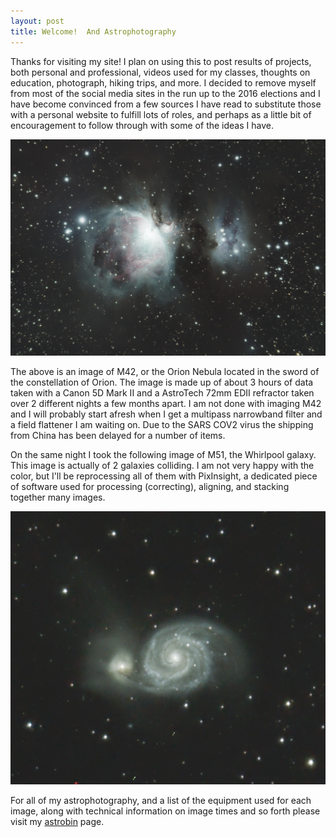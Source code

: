 ```yaml
---
layout: post
title: Welcome!  And Astrophotography
---
```


Thanks for visiting my site!  I plan on using this to post results of projects, both personal and professional, videos used for my classes, thoughts on education, photograph, hiking trips, and more.  I decided to remove myself from most of the social media sites in the run up to the 2016 elections and I have become convinced from a few sources I have read to substitute those with a personal website to fulfill lots of roles, and perhaps as a little bit of encouragement to follow through with some of the ideas I have.

![Orion Nebula](/images/m42.jpg)

The above is an image of M42, or the Orion Nebula located in the sword of the constellation of Orion.  The image is made up of about 3 hours of data taken with a Canon 5D Mark II and a AstroTech 72mm EDII refractor taken over 2 different nights a few months apart.  I am not done with imaging M42 and I will probably start afresh when I get a multipass narrowband filter and a field flattener I am waiting on.  Due to the SARS COV2 virus the shipping from China has been delayed for a number of items.

On the same night I took the following image of M51, the Whirlpool galaxy.  This image is actually of 2 galaxies colliding.  I am not very happy with the color, but I'll be reprocessing all of them with PixInsight, a dedicated piece of software used for processing (correcting), aligning, and stacking together many images.

![Whirlpool Galaxy](/images/m51.png)

For all of my astrophotography, and a list of the equipment used for each image, along with technical information on image times and so forth please visit my  <a href="https://www.astrobin.com/users/Roperb/">astrobin</a> page.

